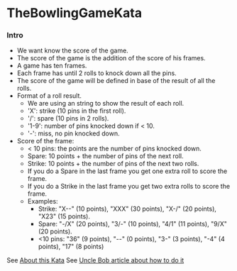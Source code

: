 # TheBowlingGameKata

### Intro
  * We want know the score of the game.
  * The score of the game is the addition of the score of his frames.
  * A game has ten frames.
  * Each frame has until 2 rolls to knock down all the pins.
  * The score of the game will be defined in base of the result of all the rolls.
  * Format of a roll result.
    * We are using an string to show the result of each roll.
    * 'X': strike (10 pins in the first roll).
    * '/': spare (10 pins in 2 rolls).
    * '1-9': number of pins knocked down if < 10.
    * '-': miss, no pin knocked down.
  * Score of the frame:
    * < 10 pins: the points are the number of pins knocked down.
    * Spare: 10 points + the number of pins of the next roll.
    * Strike: 10 points + the number of pins of the next two rolls.
    * If you do a Spare in the last frame you get one extra roll to score the frame.
    * If you do a Strike in the last frame you get two extra rolls to score the frame.
    * Examples:
      * Strike: "X--" (10 points), "XXX" (30 points), "X-/" (20 points), "X23" (15 points).
      * Spare: "-/X" (20 points), "3/-" (10 points), "4/1" (11 points), "9/X" (20 points).
      * <10 pins: "36" (9 points), "--" (0 points), "3-" (3 points), "-4" (4 points), "17" (8 points)

See [About this Kata](http://codingdojo.org/cgi-bin/index.pl?KataBowling)
See [Uncle Bob article about how to do it](http://butunclebob.com/ArticleS.UncleBob.TheBowlingGameKata)
